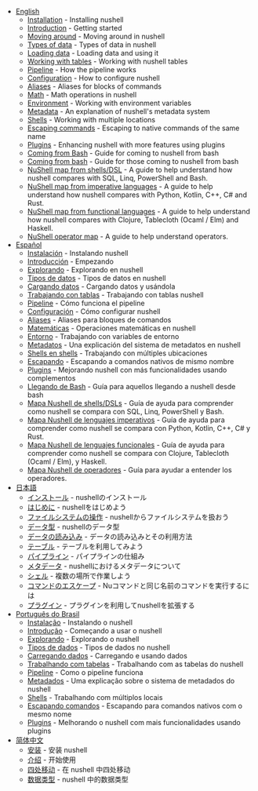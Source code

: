* [English](en/README.md) 
  * [Installation](en/installation.md) - Installing nushell
  * [Introduction](en/introduction.md) - Getting started
  * [Moving around](en/moving_around.md) - Moving around in nushell
  * [Types of data](en/types_of_data.md) - Types of data in nushell
  * [Loading data](en/loading_data.md) - Loading data and using it
  * [Working with tables](en/working_with_tables.md) - Working with nushell tables
  * [Pipeline](en/pipeline.md) - How the pipeline works
  * [Configuration](en/configuration.md) - How to configure nushell
  * [Aliases](en/aliases.md) - Aliases for blocks of commands
  * [Math](en/math.md) - Math operations in nushell
  * [Environment](en/environment.md) - Working with environment variables
  * [Metadata](en/metadata.md) - An explanation of nushell's metadata system
  * [Shells](en/shells_in_shells.md) - Working with multiple locations
  * [Escaping commands](en/escaping.md) - Escaping to native commands of the same name 
  * [Plugins](en/plugins.md) - Enhancing nushell with more features using plugins
  * [Coming from Bash](en/coming_from_bash.md) - Guide for coming to nushell from bash
  * [Coming from bash](coming_from_bash.md) - Guide for those coming to nushell from bash
  * [NuShell map from shells/DSL](nushell_map.md) - A guide to help understand how nushell compares with SQL, Linq, PowerShell and Bash.
  * [NuShell map from imperative languages](nushell_map_imperative.md) - A guide to help understand how nushell compares with Python, Kotlin, C++, C# and Rust.
  * [NuShell map from functional languages](nushell_map_functional.md) - A guide to help understand how nushell compares with Clojure, Tablecloth (Ocaml / Elm) and Haskell.
  * [NuShell operator map](nushell_operator_map.md) - A guide to help understand operators.
* [Español](es/README.md)
  * [Instalación](es/instalacion.md) - Instalando nushell
  * [Introducción](es/introduccion.md) - Empezando
  * [Explorando](es/explorando.md) - Explorando en nushell
  * [Tipos de datos](es/tipos_de_datos.md) - Tipos de datos en nushell
  * [Cargando datos](es/cargando_datos.md) - Cargando datos y usándola
  * [Trabajando con tablas](es/trabajando_con_tablas.md) - Trabajando con tablas nushell
  * [Pipeline](es/pipeline.md) - Cómo funciona el pipeline
  * [Configuración](es/configuracion.md) - Cómo configurar nushell
  * [Aliases](es/aliases.md) - Aliases para bloques de comandos
  * [Matemáticas](es/matematicas.md) - Operaciones matemáticas en nushell
  * [Entorno](es/entorno.md) - Trabajando con variables de entorno
  * [Metadatos](es/metadatos.md) - Una explicación del sistema de metadatos en nushell
  * [Shells en shells](es/shells_en_shells.md) - Trabajando con múltiples ubicaciones
  * [Escapando](es/escapando.md) - Escapando a comandos nativos de mismo nombre
  * [Plugins](es/plugins.md) - Mejorando nushell con más funcionalidades usando complementos
  * [Llegando de Bash](es/llegando_de_bash.md) - Guía para aquellos llegando a nushell desde bash
  * [Mapa Nushell de shells/DSLs](mapa_nushell.md) - Guía de ayuda para comprender como nushell se compara con SQL, Linq, PowerShell y Bash.
  * [Mapa Nushell de lenguajes imperativos](mapa_imperativo_nushell.md) - Guía de ayuda para comprender como nushell se compara con Python, Kotlin, C++, C# y Rust.
  * [Mapa Nushell de lenguajes funcionales](mapa_funcional_nushell.md) - Guía de ayuda para comprender como nushell se compara con Clojure, Tablecloth (Ocaml / Elm), y Haskell.
  * [Mapa Nushell de operadores](mapa_nushell_operador_map.md) - Guía para ayudar a entender los operadores.
* [日本語](ja/README.md)
  * [インストール](ja/installation.md) - nushellのインストール
  * [はじめに](ja/introduction.md) - nushellをはじめよう
  * [ファイルシステムの操作](ja/moving_around.md) - nushellからファイルシステムを扱おう
  * [データ型](ja/types_of_data.md) - nushellのデータ型
  * [データの読み込み](ja/loading_data.md) - データの読み込みとその利用方法
  * [テーブル](ja/working_with_tables.md) - テーブルを利用してみよう
  * [パイプライン](ja/pipeline.md) - パイプラインの仕組み
  * [メタデータ](ja/metadata.md) - nushellにおけるメタデータについて
  * [シェル](ja/shells_in_shells.md) - 複数の場所で作業しよう
  * [コマンドのエスケープ](ja/escaping.md) - Nuコマンドと同じ名前のコマンドを実行するには
  * [プラグイン](ja/plugins.md) - プラグインを利用してnushellを拡張する
* [Português do Brasil](pt-BR/README.md)
  * [Instalação](pt-BR/instalacao.md) - Instalando o nushell
  * [Introdução](pt-BR/introducao.md) - Começando a usar o nushell
  * [Explorando](pt-BR/explorando.md) - Explorando o nushell
  * [Tipos de dados](pt-BR/tipos_de_dados.md) - Tipos de dados no nushell
  * [Carregando dados](pt-BR/carregando_dados.md) - Carregando e usando dados
  * [Trabalhando com tabelas](pt-BR/trabalhando_com_tabelas.md) - Trabalhando com as tabelas do nushell
  * [Pipeline](pt-BR/pipeline.md) - Como o pipeline funciona
  * [Metadados](pt-BR/metadados.md) - Uma explicação sobre o sistema de metadados do nushell
  * [Shells](pt-BR/shells_em_shells.md) - Trabalhando com múltiplos locais
  * [Escapando comandos](pt-BR/escapando.md) - Escapando para comandos nativos com o mesmo nome
  * [Plugins](pt-BR/plugins.md) - Melhorando o nushell com mais funcionalidades usando plugins
* [简体中文](zh-cn/README.md)
  * [安装](zh-cn/installation.md) - 安装 nushell
  * [介绍](zh-cn/introduction.md) - 开始使用
  * [四处移动](zh-cn/moving_around.md) - 在 nushell 中四处移动
  * [数据类型](zh-cn/types_of_data.md) - nushell 中的数据类型
